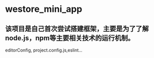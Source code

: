 # westore_mini_app
## 该项目是自己首次尝试搭建框架，主要是为了了解node.js，npm等主要相关技术的运行机制。
editorConfig, project.config.js,eslint...

